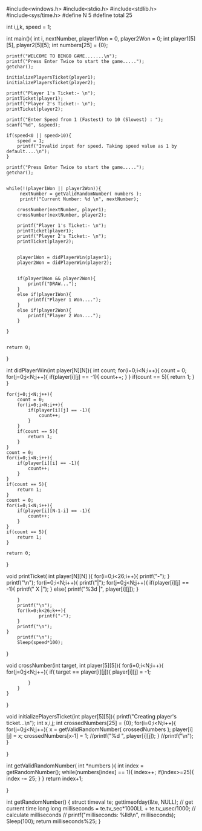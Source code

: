 #include<windows.h>
#include<stdio.h>
#include<stdlib.h>
#include<sys/time.h>
#define N 5
#define total 25

int i,j,k, speed = 1;

int main(){
    int i, nextNumber, player1Won = 0, player2Won = 0;
    int player1[5][5], player2[5][5];
    int numbers[25] = {0};

    printf("WELCOME TO BINGO GAME.......\n");
    printf("Press Enter Twice to start the game.....");
    getchar();

    initializePlayersTicket(player1);
    initializePlayersTicket(player2);

    printf("Player 1's Ticket:- \n");
    printTicket(player1);
    printf("Player 2's Ticket:- \n");
    printTicket(player2);

    printf("Enter Speed from 1 (Fastest) to 10 (Slowest) : ");
    scanf("%d", &speed);

    if(speed<0 || speed>10){
        speed = 1;
        printf("Invalid input for speed. Taking speed value as 1 by default....\n");
    }

    printf("Press Enter Twice to start the game.....");
    getchar();


    while(!(player1Won || player2Won)){
         nextNumber = getValidRandomNumber( numbers );
         printf("Current Number: %d \n", nextNumber);

        crossNumber(nextNumber, player1);
        crossNumber(nextNumber, player2);

        printf("Player 1's Ticket:- \n");
        printTicket(player1);
        printf("Player 2's Ticket:- \n");
        printTicket(player2);


        player1Won = didPlayerWin(player1);
        player2Won = didPlayerWin(player2);


        if(player1Won && player2Won){
            printf("DRAW...");
        }
        else if(player1Won){
            printf("Player 1 Won....");
        }
        else if(player2Won){
            printf("Player 2 Won....");
        }

    }


    return 0;
}

int didPlayerWin(int player[N][N]){
    int count;
    for(i=0;i<N;i++){
        count = 0;
        for(j=0;j<N;j++){
            if(player[i][j] == -1){
                count++;
            }
        }
        if(count == 5){
            return 1;
        }
    }

    for(j=0;j<N;j++){
        count = 0;
        for(i=0;i<N;i++){
            if(player[i][j] == -1){
                count++;
            }
        }
        if(count == 5){
            return 1;
        }
    }
    count = 0;
    for(i=0;i<N;i++){
        if(player[i][i] == -1){
            count++;
        }
    }
    if(count == 5){
        return 1;
    }
    count = 0;
    for(i=0;i<N;i++){
        if(player[i][N-1-i] == -1){
            count++;
        }
    }
    if(count == 5){
        return 1;
    }

    return 0;
}

void printTicket( int player[N][N] ){
    for(i=0;i<26;i++){
        printf("-");
    }
    printf("\n");
    for(i=0;i<N;i++){
            printf("|");
        for(j=0;j<N;j++){
            if(player[i][j] == -1){
                printf("  X |");
            }
            else{
                printf("%3d |", player[i][j]);
            }

        }
        printf("\n");
        for(k=0;k<26;k++){
                printf("-");
        }
        printf("\n");
    }
        printf("\n");
        Sleep(speed*100);
}

void crossNumber(int target, int player[5][5]){
    for(i=0;i<N;i++){
        for(j=0;j<N;j++){
            if( target == player[i][j]){
                player[i][j] = -1;

            }
        }
    }
}


void initializePlayersTicket(int player[5][5]){
    printf("Creating player's ticket...\n");
    int x,i,j;
    int crossedNumbers[25] = {0};
    for(i=0;i<N;i++){
       for(j=0;j<N;j++){
            x = getValidRandomNumber( crossedNumbers );
            player[i][j] = x;
            crossedNumbers[x-1] = 1;
            //printf("%d ", player[i][j]);
       }
       //printf("\n");
    }


}

int getValidRandomNumber( int *numbers ){
    int index = getRandomNumber();
    while(numbers[index] == 1){
        index++;
        if(index>=25){
            index -= 25;
        }
    }
    return index+1;

}

int getRandomNumber() {
    struct timeval te;
    gettimeofday(&te, NULL); // get current time
    long long milliseconds = te.tv_sec*1000LL + te.tv_usec/1000; // calculate milliseconds
    // printf("milliseconds: %lld\n", milliseconds);
    Sleep(100);
    return milliseconds%25;
}
